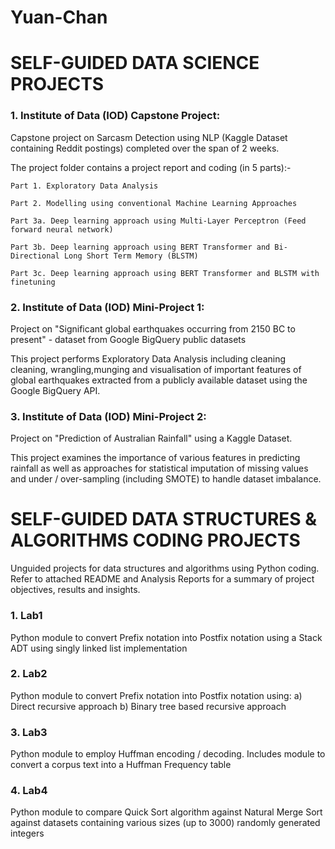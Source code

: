 # Yuan-Chan
# SELF-GUIDED DATA SCIENCE PROJECTS

### 1. Institute of Data (IOD) Capstone Project: 

Capstone project on Sarcasm Detection using NLP (Kaggle Dataset containing Reddit postings) completed over the span of 2 weeks.

The project folder contains a project report and coding (in 5 parts):-

    Part 1. Exploratory Data Analysis
  
    Part 2. Modelling using conventional Machine Learning Approaches
  
    Part 3a. Deep learning approach using Multi-Layer Perceptron (Feed forward neural network)
  
    Part 3b. Deep learning approach using BERT Transformer and Bi-Directional Long Short Term Memory (BLSTM) 
  
    Part 3c. Deep learning approach using BERT Transformer and BLSTM with finetuning


### 2. Institute of Data (IOD) Mini-Project 1:

Project on "Significant global earthquakes occurring from 2150 BC to present" - dataset from Google BigQuery public datasets

This project performs Exploratory Data Analysis including cleaning cleaning, wrangling,munging and visualisation of important features of global earthquakes extracted from a publicly available dataset using the Google BigQuery API.


### 3. Institute of Data (IOD) Mini-Project 2:

Project on "Prediction of Australian Rainfall" using a Kaggle Dataset.

This project examines the importance of various features in predicting rainfall as well as approaches for statistical imputation of missing values and under / over-sampling (including SMOTE) to handle dataset imbalance.


# SELF-GUIDED DATA STRUCTURES & ALGORITHMS CODING PROJECTS

Unguided projects for data structures and algorithms using Python coding. 
Refer to attached README and Analysis Reports for a summary of project objectives, results and insights.

### 1. Lab1
Python module to convert Prefix notation into Postfix notation using a Stack ADT using singly linked list implementation

### 2. Lab2
Python module to convert Prefix notation into Postfix notation using: a) Direct recursive approach b) Binary tree based recursive approach

### 3. Lab3
Python module to employ Huffman encoding / decoding. Includes module to convert a corpus text into a Huffman Frequency table

### 4. Lab4
Python module to compare Quick Sort algorithm against Natural Merge Sort against datasets containing various sizes (up to 3000) randomly generated integers
